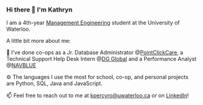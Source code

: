 ### Hi there 👋 I'm Kathryn

I am a 4th-year [Management Engineering](https://uwaterloo.ca/future-students/programs/management-engineering) student at the University of Waterloo.

A little bit more about me:

💼 I've done co-ops as a Jr. Database Administrator @[PointClickCare](https://pointclickcare.com/), a Technical Support Help Desk Intern @[DG Global](https://dgglobal.ca/) and a Performance Analyst @[NAVBLUE](https://www.navblue.aero/)

⚙️ The languages I use the most for school, co-op, and personal projects are Python, SQL, Java and JavaScript.

📫 Feel free to reach out to me at kpercyro@uwaterloo.ca or on [LinkedIn](https://www.linkedin.com/in/kathryn-percy-robb/)!

<!--
**kpercyro/kpercyro** is a ✨ _special_ ✨ repository because its `README.md` (this file) appears on your GitHub profile.

Here are some ideas to get you started:

- 🔭 I’m currently working on ...
- 🌱 I’m currently learning ...
- 👯 I’m looking to collaborate on ...
- 🤔 I’m looking for help with ...
- 💬 Ask me about ...
- 📫 How to reach me: ...
- 😄 Pronouns: ...
- ⚡ Fun fact: ...
-->
